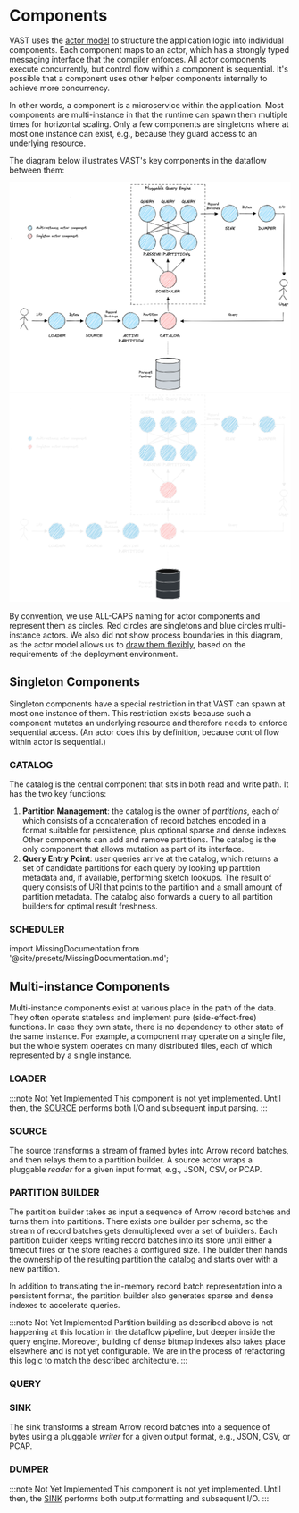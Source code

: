 # Components

VAST uses the [actor model](actor-model) to structure the application logic into
individual components. Each component maps to an actor, which has a strongly
typed messaging interface that the compiler enforces. All actor components
execute concurrently, but control flow within a component is sequential. It's
possible that a component uses other helper components internally to achieve
more concurrency.

In other words, a component is a microservice within the application. Most
components are multi-instance in that the runtime can spawn them multiple times
for horizontal scaling. Only a few components are singletons where at most one
instance can exist, e.g., because they guard access to an underlying resource.

The diagram below illustrates VAST's key components in the dataflow between
them:

![Components](/img/components.light.png#gh-light-mode-only)
![Components](/img/components.dark.png#gh-dark-mode-only)

By convention, we use ALL-CAPS naming for actor components and represent them as
circles. Red circles are singletons and blue circles multi-instance actors. We
also did not show process boundaries in this diagram, as the actor model allows
us to [draw them flexibly](actor-model#flexible-distribution), based on the
requirements of the deployment environment.

## Singleton Components

Singleton components have a special restriction in that VAST can spawn at most
one instance of them. This restriction exists because such a component mutates
an underlying resource and therefore needs to enforce sequential access. (An
actor does this by definition, because control flow within actor is sequential.)

### CATALOG

The catalog is the central component that sits in both read and write path. It
has the two key functions:

1. **Partition Management**: the catalog is the owner of *partitions*, each of
   which consists of a concatenation of record batches encoded in a format
   suitable for persistence, plus optional sparse and dense indexes. Other
   components can add and remove partitions. The catalog is the only component
   that allows mutation as part of its interface.
2. **Query Entry Point**: user queries arrive at the catalog, which returns a
   set of candidate partitions for each query by looking up partition metadata
   and, if available, performing sketch lookups. The result of query consists of
   URI that points to the partition and a small amount of partition metadata.
   The catalog also forwards a query to all partition builders for optimal
   result freshness.

### SCHEDULER

import MissingDocumentation from '@site/presets/MissingDocumentation.md';

<MissingDocumentation/>

## Multi-instance Components

Multi-instance components exist at various place in the path of the data. They
often operate stateless and implement pure (side-effect-free) functions. In case
they own state, there is no dependency to other state of the same instance. For
example, a component may operate on a single file, but the whole system operates
on many distributed files, each of which represented by a single instance.

### LOADER

:::note Not Yet Implemented
This component is not yet implemented. Until then, the [SOURCE](#SOURCE)
performs both I/O and subsequent input parsing.
:::

### SOURCE

The source transforms a stream of framed bytes into Arrow record batches, and
then relays them to a partition builder. A source actor wraps a pluggable
*reader* for a given input format, e.g., JSON, CSV, or PCAP.

### PARTITION BUILDER

The partition builder takes as input a sequence of Arrow record batches and
turns them into partitions. There exists one builder per schema, so the stream
of record batches gets demultiplexed over a set of builders. Each partition
builder keeps writing record batches into its store until either a timeout fires
or the store reaches a configured size. The builder then hands the ownership of
the resulting partition the catalog and starts over with a new partition.

In addition to translating the in-memory record batch representation into a
persistent format, the partition builder also generates sparse and dense
indexes to accelerate queries.

:::note Not Yet Implemented
Partition building as described above is not happening at this location in the
dataflow pipeline, but deeper inside the query engine. Moreover, building of
dense bitmap indexes also takes place elsewhere and is not yet configurable. We
are in the process of refactoring this logic to match the described
architecture.
:::

### QUERY

<MissingDocumentation/>

### SINK

The sink transforms a stream Arrow record batches into a sequence of bytes using
a pluggable *writer* for a given output format, e.g., JSON, CSV, or PCAP.

### DUMPER

:::note Not Yet Implemented
This component is not yet implemented. Until then, the [SINK](#SINK)
performs both output formatting and subsequent I/O.
:::
